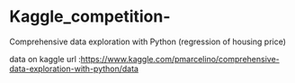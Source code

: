 # Kaggle_competition-
Comprehensive data exploration with Python (regression of housing price)

data on kaggle url :https://www.kaggle.com/pmarcelino/comprehensive-data-exploration-with-python/data
